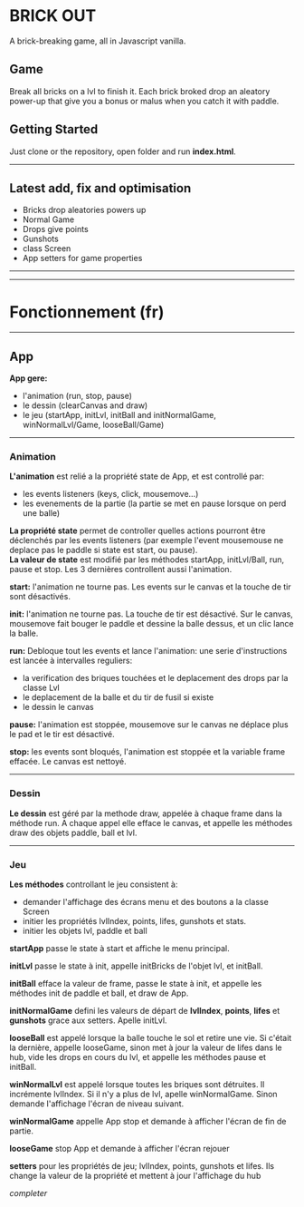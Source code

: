 # BRICK OUT
A brick-breaking game, all in Javascript vanilla.

## Game
Break all bricks on a lvl to finish it. Each brick broked drop an aleatory power-up that give you a bonus or malus when you catch it with paddle.

## Getting Started
Just clone or the repository, open folder and run **index.html**. 

***
## Latest add, fix and optimisation
- Bricks drop aleatories powers up   
- Normal Game  
- Drops give points  
- Gunshots
- class Screen
- App setters for game properties
 
----------------------------------------------
----------------------------------------------
# Fonctionnement (fr)
----------------------------------------------
## App

**App gere:**
- l'animation   (run, stop, pause)
- le dessin     (clearCanvas and draw)
- le jeu        (startApp, initLvl, initBall and initNormalGame, winNormalLvl/Game, looseBall/Game)
----------------------------------------------
### Animation
**L'animation** est relié a la propriété state de App, et est controllé par:
- les events listeners (keys, click, mousemove...)
- les evenements de la partie (la partie se met en pause lorsque on perd une balle)

**La propriété state** permet de controller quelles actions pourront être déclenchés par les events listeners (par exemple l'event mousemouse ne deplace pas le paddle si state est start, ou pause).  
**La valeur de state** est modifié par les méthodes startApp, initLvl/Ball, run, pause et stop. Les 3 dernières controllent aussi l'animation.  

**start:** l'animation ne tourne pas. Les events sur le canvas et la touche de tir sont désactivés.  

**init:** l'animation ne tourne pas. La touche de tir est désactivé. Sur le canvas, mousemove fait bouger le paddle et dessine la balle dessus, et un clic lance la balle.  

**run:** Debloque tout les events et lance l'animation: une serie d'instructions est lancée à intervalles reguliers: 
- la verification des briques touchées et le deplacement des drops par la classe Lvl 
- le deplacement de la balle et du tir de fusil si existe
- le dessin le canvas

**pause:** l'animation est stoppée, mousemove sur le canvas ne déplace plus le pad et le tir est désactivé.    

**stop:** les events sont bloqués, l'animation est stoppée et la variable frame effacée. Le canvas est nettoyé.

----------------------------------------------
### Dessin
**Le dessin** est géré par la methode draw, appelée à chaque frame dans la méthode run. A chaque appel elle efface le canvas, et appelle les méthodes draw des objets paddle, ball et lvl. 

----------------------------------------------
### Jeu
**Les méthodes** controllant le jeu consistent à:
- demander l'affichage des écrans menu et des boutons a la classe Screen
- initier les propriétés lvlIndex, points, lifes, gunshots et stats.
- initier les objets lvl, paddle et ball


**startApp** passe le state à start et affiche le menu principal.  


**initLvl** passe le state à init, appelle initBricks de l'objet lvl, et initBall.  

**initBall** efface la valeur de frame, passe le state à init, et appelle les méthodes init de paddle et ball, et draw de App.  

**initNormalGame** defini les valeurs de départ de **lvlIndex**, **points**, **lifes** et **gunshots** grace aux setters. Apelle initLvl. 


**looseBall** est appelé lorsque la balle touche le sol et retire une vie. Si c'était la dernière, appelle looseGame, sinon met à jour la valeur de lifes dans le hub, vide les drops en cours du lvl, et appelle les méthodes pause et initBall.  


**winNormalLvl** est appelé lorsque toutes les briques sont détruites. Il incrémente lvlIndex. Si il n'y a plus de lvl, apelle winNormalGame. Sinon demande l'affichage l'écran de niveau suivant.  

**winNormalGame** appelle App stop et demande à afficher l'écran de fin de partie.  

**looseGame** stop App et demande à afficher  l'écran rejouer

**setters** pour les propriétés de jeu; lvlIndex, points, gunshots et lifes. Ils change la valeur de la propriété et mettent à jour l'affichage du hub


*completer*